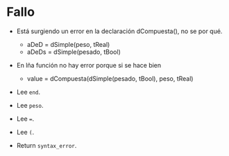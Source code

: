 # Fallo

* Está surgiendo un error en la declaración dCompuesta(), no se por qué.
	* aDeD = dSimple(peso, tReal)
	* aDeDs = dSimple(pesado, tBool)

* En lña función no hay error porque si se hace bien
	* value = dCompuesta(dSimple(pesado, tBool), peso, tReal)


* Lee `end`. 
* Lee `peso`.
* Lee `=`.
* Lee `(`.
* Return `syntax_error`.
